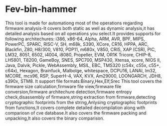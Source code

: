# Fev-bin-hammer
This tool is made for automationg most of the operations regarding firmware analysis-It covers both static as well as dynamic analysis,it has detailed analysis based on all operations you select.It provides supports for following architechures:
i386, x86-64, Alpha, ARM, AVR, BPF, MIPS, PowerPC, SPARC, RISC-V, SH, m68k, S390, XCore, CR16, HPPA, ARC, Blackfin, Z80, H8/300, V810, PDP11, m680x, V850, CRIS, XAP (CSR), PIC, LM32, 8051, 6502, i4004, i8080, Propeller, EVM, OR1K Tricore, CHIP-8, LH5801, T8200, GameBoy, SNES, SPC700, MSP430, Xtensa, xcore, NIOS II, Java, Dalvik, Pickle, WebAssembly, MSIL, EBC, TMS320 (c54x, c55x, c55+, c64x), Hexagon, Brainfuck, Malbolge, whitespace, DCPU16, LANAI, lm32, MCORE, mcs96, RSP, SuperH-4, VAX, KVX, Am29000, LOONGARCH, JDH8, s390x, STM8.
It support file formats:Binary,Hex,Elf,Srec
This tool covers the firmware size calculation,firmware file view,firmware file conversion,firmware architechure detection,firmware entropy check,disassembly of firmware,string extraction from firmware,detecting cryptographic footprints from the string,Anlysing cryptographic footprints from functions,It covers complete detailed decompilation along with compariosn of cve database.It also covers the firmware packing and unpacking,It also covers the binary comparison.
